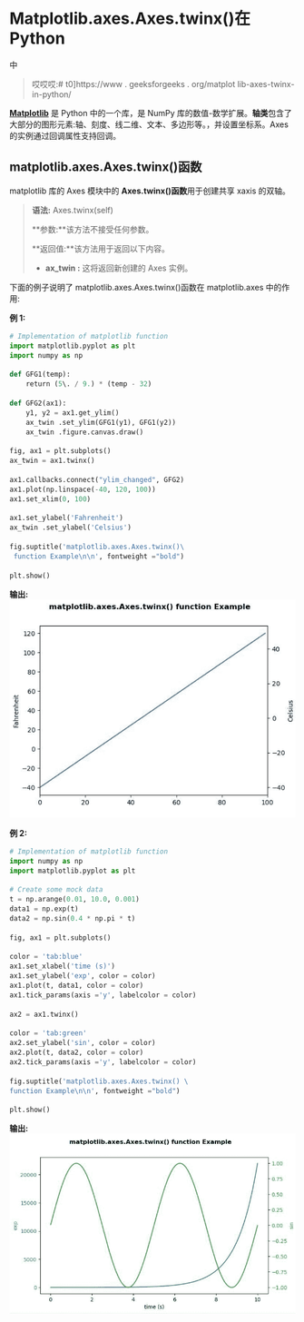 # Matplotlib.axes.Axes.twinx()在 Python

中

> 哎哎哎:# t0]https://www . geeksforgeeks . org/matplot lib-axes-twinx-in-python/

**[Matplotlib](https://www.geeksforgeeks.org/python-introduction-matplotlib/)** 是 Python 中的一个库，是 NumPy 库的数值-数学扩展。**轴类**包含了大部分的图形元素:轴、刻度、线二维、文本、多边形等。，并设置坐标系。Axes 的实例通过回调属性支持回调。

## matplotlib.axes.Axes.twinx()函数

matplotlib 库的 Axes 模块中的 **Axes.twinx()函数**用于创建共享 xaxis 的双轴。

> **语法:** Axes.twinx(self)
> 
> **参数:**该方法不接受任何参数。
> 
> **返回值:**该方法用于返回以下内容。
> 
> *   **ax_twin :** 这将返回新创建的 Axes 实例。

下面的例子说明了 matplotlib.axes.Axes.twinx()函数在 matplotlib.axes 中的作用:

**例 1:**

```py
# Implementation of matplotlib function
import matplotlib.pyplot as plt
import numpy as np

def GFG1(temp):
    return (5\. / 9.) * (temp - 32)

def GFG2(ax1):
    y1, y2 = ax1.get_ylim()
    ax_twin .set_ylim(GFG1(y1), GFG1(y2))
    ax_twin .figure.canvas.draw()

fig, ax1 = plt.subplots()
ax_twin = ax1.twinx()

ax1.callbacks.connect("ylim_changed", GFG2)
ax1.plot(np.linspace(-40, 120, 100))
ax1.set_xlim(0, 100)

ax1.set_ylabel('Fahrenheit')
ax_twin .set_ylabel('Celsius')

fig.suptitle('matplotlib.axes.Axes.twinx()\
 function Example\n\n', fontweight ="bold")

plt.show()
```

**输出:**
![](img/0457f7c481e8ad5374266cbe33982238.png)

**例 2:**

```py
# Implementation of matplotlib function
import numpy as np
import matplotlib.pyplot as plt

# Create some mock data
t = np.arange(0.01, 10.0, 0.001)
data1 = np.exp(t)
data2 = np.sin(0.4 * np.pi * t)

fig, ax1 = plt.subplots()

color = 'tab:blue'
ax1.set_xlabel('time (s)')
ax1.set_ylabel('exp', color = color)
ax1.plot(t, data1, color = color)
ax1.tick_params(axis ='y', labelcolor = color)

ax2 = ax1.twinx()

color = 'tab:green'
ax2.set_ylabel('sin', color = color)
ax2.plot(t, data2, color = color)
ax2.tick_params(axis ='y', labelcolor = color)

fig.suptitle('matplotlib.axes.Axes.twinx() \
function Example\n\n', fontweight ="bold")

plt.show()
```

**输出:**
![](img/fb9419f947732ede27f115d88e73ecda.png)